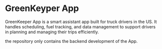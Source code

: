 # GreenKeyper App
GreenKeeper App is a smart assistant app built for truck drivers in the US.
 It handles scheduling, fuel tracking, and data management to support drivers in planning and managing their trips efficiently.

 the repository only contains the backend development of the App.
